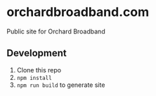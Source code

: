 # orchardbroadband.com
Public site for Orchard Broadband

## Development

1. Clone this repo
2. `npm install`
3. `npm run build` to generate site
